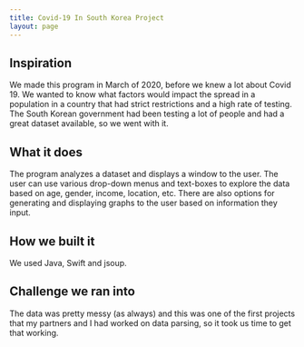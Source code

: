 ```yaml
---
title: Covid-19 In South Korea Project
layout: page
---
```


## Inspiration

We made this program in March of 2020, before we knew a lot about Covid 19. We wanted to know what factors would impact the spread in a population in a country that had strict restrictions and a high rate of testing. The South Korean government   had been testing a lot of people and had a great dataset available, so we went with it.

## What it does

The program analyzes a dataset and displays a window to the user. The user can use various drop-down menus and text-boxes to explore the data based on age, gender, income, location, etc. There are also options for generating and displaying graphs to the user based on information they input.

## How we built it

We used Java, Swift and jsoup.

## Challenge we ran into

The data was pretty messy (as always) and this was one of the first projects that my partners and I had worked on data parsing, so it took us time to get that working.
